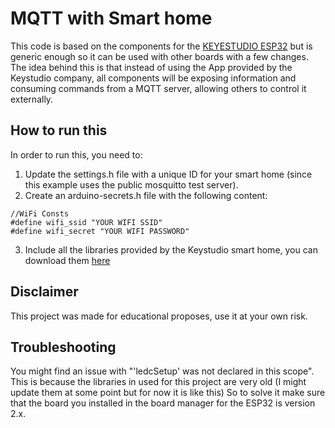 # MQTT with Smart home
This code is based on the components for the [KEYESTUDIO ESP32](https://www.amazon.com/dp/B0B7637837) but is generic enough so it can be used with other boards with a few changes.
The idea behind this is that instead of using the App provided by the Keystudio company, all components will be exposing information and consuming commands from a MQTT server, allowing others 
to control it externally.

## How to run this
In order to run this, you need to:
1. Update the settings.h file with a unique ID for your smart home (since this example uses the public mosquitto test server).
2. Create an arduino-secrets.h file with the following content:
```
//WiFi Consts
#define wifi_ssid "YOUR WIFI SSID"
#define wifi_secret "YOUR WIFI PASSWORD"
```
3. Include all the libraries provided by the Keystudio smart home, you can download them [here](https://www.dropbox.com/scl/fo/ys76epnqdnaju8tonx55v/AJPbXisPt649xpJ25iO_toU/3.%20Arduino%20Tutorials/Libraries?dl=0&rlkey=yrljitgfxrg8z1tzfxtl0xqzx&subfolder_nav_tracking=1)

## Disclaimer
This project was made for educational proposes, use it at your own risk.

## Troubleshooting
You might find an issue with "'ledcSetup' was not declared in this scope". This is because the libraries in used for this project are very old (I might update them at some point but for now it is like this) So to solve it make sure that the board you installed in the board manager for the ESP32 is version 2.x.
